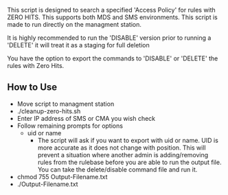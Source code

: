 This script is designed to search a specified 'Access Policy' for rules with ZERO HITS. This supports both MDS and SMS environments. This script is made to run directly on the managment station.

It is highly recommended to run the 'DISABLE' version prior to running a 'DELETE' it will treat it as a staging for full deletion

You have the option to export the commands to 'DISABLE' or 'DELETE' the rules with Zero Hits.

## How to Use ##
 - Move script to managment station
 - ./cleanup-zero-hits.sh
  - Enter IP address of SMS or CMA you wish check
  - Follow remaining prompts for options
    - uid or name
      - The script will ask if you want to export with uid or name. UID is more accurate as it does not change with position.   This will prevent a situation where another admin is adding/removing rules from the rulebase before you are able to run the output file.
You can take the delete/disable command file and run it.
  - chmod 755 Output-Filename.txt
  - ./Output-Filename.txt
